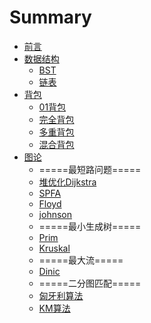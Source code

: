 # Summary

* [前言](README.md)
* [数据结构](data/README.md)
    * [BST](data/BST.md)
    * [链表](data/链表.md)
* [背包](pack/README.md)
    * [01背包](pack/01背包.md)
    * [完全背包](pack/完全背包.md)
    * [多重背包](pack/duochong.md)
    * [混合背包](pack/hunhe.md)
* [图论](graph/README.md)
    * =====最短路问题=====
    * [堆优化Dijkstra](graph/dijkstra.md)
    * [SPFA](graph/SPFA.md)
    * [Floyd](graph/Floyd.md)
    * [johnson](graph/johnson.md)
    * =====最小生成树=====
    * [Prim](graph/Prim.md)
    * [Kruskal](graph/Kruskal.md)
    * =====最大流=====
    * [Dinic](graph/Dinic.md)
    * =====二分图匹配=====
    * [匈牙利算法](graph/xiongyali.md)
    * [KM算法](graph/KM.md)

